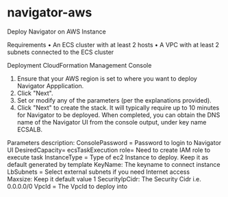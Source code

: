 # navigator-aws
Deploy Navigator on AWS Instance

Requirements
•	An ECS cluster with at least 2 hosts
•	A VPC with at least 2 subnets connected to the ECS cluster

Deployment CloudFormation Management Console
1.	Ensure that your AWS region is set to where you want to deploy Navigator Appplication.
2.	Click "Next".
3.	Set or modify any of the parameters (per the explanations provided).
4.	Click "Next" to create the stack.
It will typically require up to 10 minutes for Navigator to be deployed. When completed, you can obtain the DNS name of the Navigator UI from the console output, under key name ECSALB.

Parameters description:
ConsolePassword = Password to login to Navigator UI
DesiredCapacity= 
ecsTaskExecution role= Need to create IAM role to execute task
InstanceType = Type of ec2 Instance to deploy. Keep it as default generated by template
KeyName: The keyname to connect instance
LbSubnets = Select external subnets if you need Internet access  
Maxsize: Keep it default value 1
SecurityIpCidr: The Security Cidr i.e. 0.0.0.0/0
VpcId = The VpcId to deploy into 

